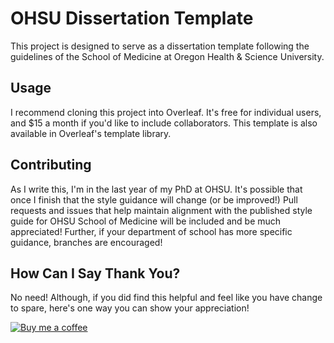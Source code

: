 # OHSU Dissertation Template

This project is designed to serve as a dissertation template following the guidelines of the School of Medicine at Oregon Health & Science University. 

## Usage

I recommend cloning this project into Overleaf. It's free for individual users, and $15 a month if you'd like to include collaborators. This template is also available in Overleaf's template library. 

## Contributing

As I write this, I'm in the last year of my PhD at OHSU. It's possible that once I finish that the style guidance will change (or be improved!) Pull requests and issues that help maintain alignment with the published style guide for OHSU School of Medicine will be included and be much appreciated! Further, if your department of school has more specific guidance, branches are encouraged!

## How Can I Say Thank You?

No need! Although, if you did find this helpful and feel like you have change to spare, here's one way you can show your appreciation!

[![Buy me a coffee][buymeacoffee-icon]][buymeacoffee-link]

[buymeacoffee-link]: https://www.buymeacoffee.com/O1TrCFSXa
[buymeacoffee-icon]: https://www.buymeacoffee.com/assets/img/custom_images/purple_img.png
